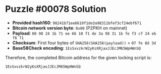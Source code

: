 # Puzzle #00078 Solution

- **Provided hash160**: `98241b71ee6610f1de3a98311bfef3cf24ebf671`
- **Bitcoin network version byte**: `0x00` (P2PKH on mainnet)
- **Payload**: `00 98 24 1b 71 ee 66 10 f1 de 3a 98 31 1b fe f3 cf 24 eb f6 71`
- **Checksum**: First four bytes of `SHA256(SHA256(payload))` = `07 fe 8d 3d`
- **Base58Check encoding**: `1EsSxvzkrW2yKsXRjaxJJEcJM65WpHWnSQ`

Therefore, the completed Bitcoin address for the given locking script is:

```
1EsSxvzkrW2yKsXRjaxJJEcJM65WpHWnSQ
```
